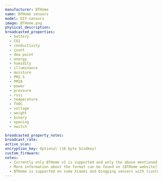 ```yaml
---
manufacturer: BTHome
name: BTHome sensors
model: DIY-sensors
image: BTHome.png
physical_description:
broadcasted_properties:
  - battery
  - CO2
  - conductivity
  - count
  - dew point
  - energy
  - humidity
  - illuminance
  - moisture
  - PM2.5
  - PM10
  - power
  - pressure
  - rssi
  - temperature
  - TVOC
  - voltage
  - weight
  - binary
  - opening
  - switch

broadcasted_property_notes:
broadcast_rate:
active_scan:
encryption_key: Optional (16 byte bindkey)
custom_firmware:
notes:
  - Currently only BTHome v1 is supported and only the above mentioned measurement types are supported. If you need a different type, let us know.
  - More information about the format can be found on [BTHome website](https://bthome.io)
  - BTHome is supported on some Xiaomi and Qingping sensors with [custom ATC pvvx firmware](https://github.com/pvvx/ATC_MiThermometer) (select HA BLE as advertising format) and on [b-parasite sensors](https://github.com/rbaron/b-parasite).
---
```

